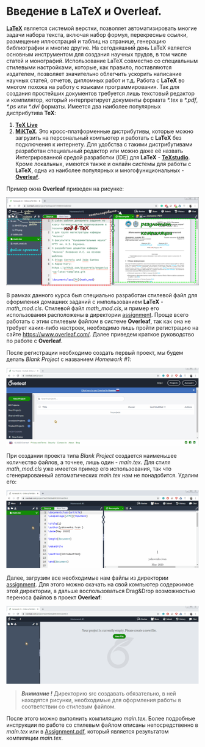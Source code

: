 # Введение в LaTeX и Overleaf. 

[**LaTeX**](https://www.latex-project.org/) является системой верстки, позволяет автоматизировать многие задачи набора текста, включая набор формул, перекресные ссылки, размещение иллюстраций и таблиц на странице, генерацию библиографии и многие другие. На сегодняшний день LaTeX является основным инструментом для создания научных трудов, в том числе статей и монографий. Использование LaTeX совместно со специальным стилевыми настройками, которые, как правило, поставляются издателем, позволяет значительно облегчить ускорить написание научных статей, отчетов, дипломных работ и т.д. Работа с **LaTeX** во многом похожа на работу с языками программирования. Так для создания простейших документов требуется лишь текстовый редактор и компилятор, который интерпретирует документы формата *\*.tex* в *\*.pdf*, *\*.ps* или *\*.dvi* форматы. Имеется два наиболее популярных дистрибутива **TeX**:  
1. [**TeX Live**](https://www.tug.org/texlive/) 
2. [**MiKTeX**](https://miktex.org/). 
Это кросс-платформенные дистрибутивы, которые можно загрузить на персональный компьютер и работать с **LaTeX** без подключения к интернету. Для удобства с такими дистрибутивами разработан специальный редактор или можно даже её назвать Интегрированной средой разработки (IDE) для **LaTeX** - [**TeXstudio**](https://www.texstudio.org/). 
Кроме локальных, имеются также и онлайн системы для работы с **LaTeX**, одна из наиболее популярных и многофункциональных - [**Overleaf**](https://www.overleaf.com/). 

Пример окна **Overleaf** приведен на рисунке:  

![](https://github.com/yakovenko-ivan/Mat_Model_for_Tech_Phys/blob/master/files/prepare/Overleaf.jpg "Пример экрана Overleaf")

В рамках данного курса был специально разработан стилевой файл для оформления домашних заданий с импользованием **LaTeX** - *math_mod.cls*. Стилевой файл *math_mod.cls*, и пример его использования расположены в директории [assignment](https://github.com/yakovenko-ivan/Mat_Model_for_Tech_Phys/blob/master/files/assignment). Проще всего работать с этим стилевым файлом в системе **Overleaf**, так как она не требует каких-либо настроек, необходимо лишь пройти регистрацию на сайте https://www.overleaf.com/. Далее приведем краткое руководство по работе с **Overleaf**. 

После регистрации необходимо создать первый проект, мы будем делать *Blank Project* с названием *Homework #1*:  

![](https://github.com/yakovenko-ivan/Mat_Model_for_Tech_Phys/blob/master/files/prepare/overleaf_create.gif?raw=true)

При создании проекта типа *Blank Project* создается наименьшее количество файлов, а точнее, лишь один - *main.tex*. Для стиля *math_mod.cls* уже имеется пример его использования, так что сгенерированный автоматических *main.tex* нам не понадобится. Удалим его:  

![](https://github.com/yakovenko-ivan/Mat_Model_for_Tech_Phys/blob/master/files/prepare/overleaf_delete.gif?raw=true)

Далее, загрузим все необходимые нам файлы из директории [assignment](https://github.com/yakovenko-ivan/Mat_Model_for_Tech_Phys/blob/master/files/assignment). Для этого можно скачать на свой компьютер содержимое этой директории, а дальше воспользоваться Drag&Drop возможностью переноса файлов в проект **Overleaf**:

![](https://github.com/yakovenko-ivan/Mat_Model_for_Tech_Phys/blob/master/files/prepare/overleaf_add.gif?raw=true)

> ***Внимание !*** Директорию src создавать обязательно, в ней находятся рисунки, необходимые для оформления работы в соответствии со стилевым файлом.

После этого можно выполнить компиляцию *main.tex*. Более подробные инструкции по работе со стилевым файлом описаны непосредственно в *main.tex* или в [Assignment.pdf](https://github.com/yakovenko-ivan/Mat_Model_for_Tech_Phys/blob/master/files/assignment/Assignment.pdf), который является результатом компиляции *main.tex*. 

